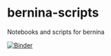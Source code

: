 # bernina-scripts
Notebooks and scripts for bernina

[![Binder](https://mybinder.org/badge_logo.svg)](https://mybinder.org/v2/gh/swissfel/bernina-scripts/HEAD?labpath=prep_notebooks%2Ftime_resolution.ipynb)

